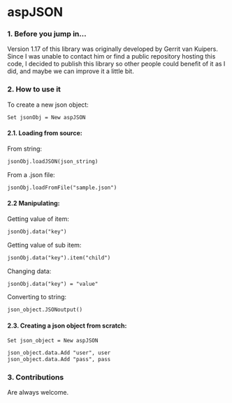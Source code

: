 # aspJSON

### 1. Before you jump in...

Version 1.17 of this library was originally developed by Gerrit van Kuipers. 
Since I was unable to contact him or find a public repository hosting this code, I decided to publish this library so other people could benefit of it as I did, 
and maybe we can improve it a little bit.

### 2. How to use it

To create a new json object:

```asp
Set jsonObj = New aspJSON
```

#### 2.1. Loading from source:

From string:

```asp
jsonObj.loadJSON(json_string)
```

From a .json file:

```asp
jsonObj.loadFromFile("sample.json")
```

#### 2.2 Manipulating:

Getting value of item:

```asp
jsonObj.data("key")
```

Getting value of sub item:

```asp
jsonObj.data("key").item("child")
```

Changing data:

```asp
jsonObj.data("key") = "value"
```

Converting to string:

```asp
json_object.JSONoutput()
```

#### 2.3. Creating a json object from scratch:

```asp
Set json_object = New aspJSON

json_object.data.Add "user", user 
json_object.data.Add "pass", pass
```

### 3. Contributions

Are always welcome.
